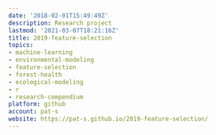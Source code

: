 ```yaml
---
date: '2018-02-01T15:49:49Z'
description: Research project
lastmod: '2021-03-07T18:21:16Z'
title: 2019-feature-selection
topics:
- machine-learning
- environmental-modeling
- feature-selection
- forest-health
- ecological-modeling
- r
- research-compendium
platform: github
account: pat-s
website: https://pat-s.github.io/2019-feature-selection/
---
```


